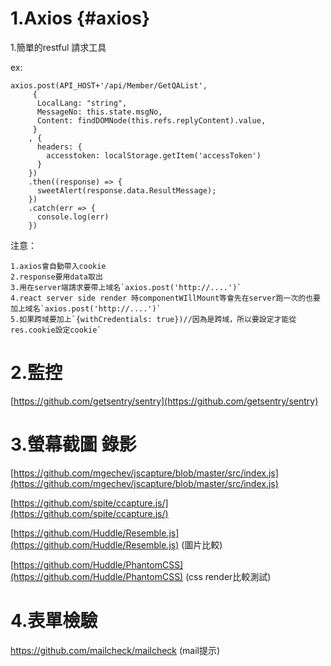 # 1.Axios {#axios}

1.簡單的restful 請求工具

ex:

```
axios.post(API_HOST+'/api/Member/GetQAList',
     {
      LocalLang: "string",
      MessageNo: this.state.msgNo,
      Content: findDOMNode(this.refs.replyContent).value,
     }
    , {      
      headers: {
        accesstoken: localStorage.getItem('accessToken')
      } 
    })
    .then((response) => {
      sweetAlert(response.data.ResultMessage);
    })
    .catch(err => {
      console.log(err)
    })
```

注意：

    1.axios會自動帶入cookie 
    2.response要用data取出 
    3.用在server端請求要帶上域名`axios.post('http://....')`
    4.react server side render 時componentWIllMount等會先在server跑一次的也要加上域名`axios.post('http://....')`
    5.如果跨域要加上`{withCredentials: true})//因為是跨域，所以要設定才能從res.cookie設定cookie`

# 2.監控

[https://github.com/getsentry/sentry](https://github.com/getsentry/sentry)

# 3.螢幕截圖 錄影

[https://github.com/mgechev/jscapture/blob/master/src/index.js](https://github.com/mgechev/jscapture/blob/master/src/index.js)

[https://github.com/spite/ccapture.js/](https://github.com/spite/ccapture.js/)

[https://github.com/Huddle/Resemble.js](https://github.com/Huddle/Resemble.js) \(圖片比較\)

[https://github.com/Huddle/PhantomCSS](https://github.com/Huddle/PhantomCSS) \(css render比較測試\)



# 4.表單檢驗

https://github.com/mailcheck/mailcheck \(mail提示\)



